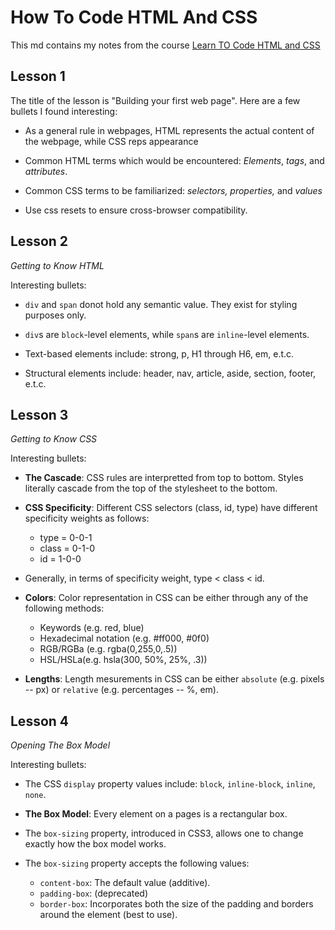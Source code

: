 # How To Code HTML And CSS

This md contains my notes from the course [Learn TO Code HTML and CSS](https://learn.shayhowe.com/html-css/building-your-first-web-page/)

## Lesson 1

The title of the lesson is "Building your first web page". Here are a few bullets I found interesting:

* As a general rule in webpages, HTML represents the actual content of the webpage, while CSS reps appearance

* Common HTML terms which would be encountered: _Elements_, _tags_, and _attributes_.

* Common CSS terms to be familiarized: _selectors, properties,_ and _values_

* Use css resets to ensure cross-browser compatibility.

## Lesson 2

_Getting to Know HTML_

Interesting bullets:

* `div` and `span` donot hold any semantic value. They exist for styling purposes only.

* `div`s are `block`-level elements, while `span`s are `inline`-level elements.

* Text-based elements include: strong, p, H1 through H6, em, e.t.c.

* Structural elements include: header, nav, article, aside, section, footer, e.t.c.

## Lesson 3

_Getting to Know CSS_

Interesting bullets:

* **The Cascade**: CSS rules are interpretted from top to bottom. Styles literally cascade from the top of the stylesheet to the bottom.

* **CSS Specificity**: Different CSS selectors (class, id, type) have different specificity weights as follows:
	- type = 0-0-1
	- class = 0-1-0 
	- id = 1-0-0 

* Generally, in terms of specificity weight, type < class < id.

* **Colors**: Color representation in CSS can be either through any of the following methods: 
	- Keywords (e.g. red, blue) 
	- Hexadecimal notation (e.g. #ff000, #0f0) 
	- RGB/RGBa (e.g. rgba(0,255,0,.5))
	- HSL/HSLa(e.g. hsla(300, 50%, 25%, .3))

* **Lengths**: Length mesurements in CSS can be either `absolute` (e.g. pixels -- px) or `relative` (e.g. percentages -- %, em).

## Lesson 4

_Opening The Box Model_

Interesting bullets:

* The CSS `display` property values include: `block`, `inline-block`, `inline`, `none`.

* **The Box Model**: Every element on a pages is a rectangular box.

* The `box-sizing` property, introduced in CSS3, allows one to change exactly how the box model works.

* The `box-sizing` property accepts the following values:
	- `content-box`: The default value (additive).
	- `padding-box`: (deprecated)
	- `border-box`: Incorporates both the size of the padding and borders around the element (best to use).

